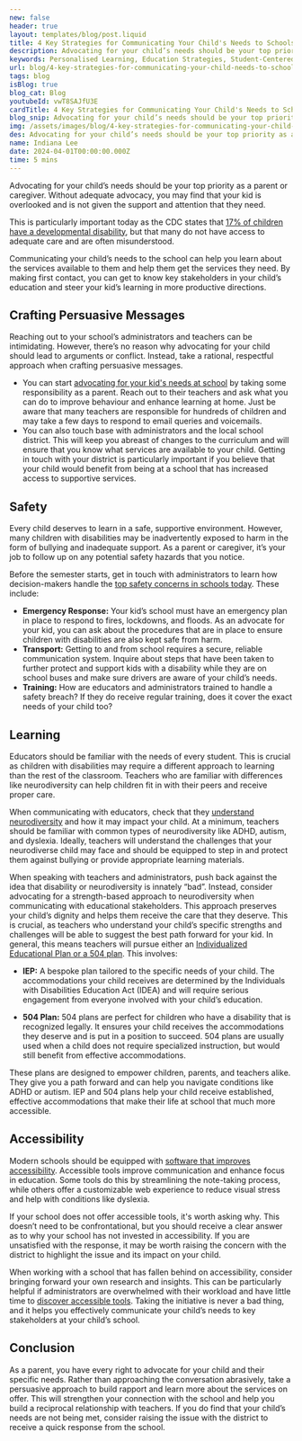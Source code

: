 ```yaml
---
new: false
header: true
layout: templates/blog/post.liquid
title: 4 Key Strategies for Communicating Your Child's Needs to Schools
description: Advocating for your child’s needs should be your top priority as a parent or caregiver. Without adequate advocacy, you may find that your kid is overlooked and is not given the support and attention that they need.
keywords: Personalised Learning, Education Strategies, Student-Centered Learning, Classroom Innovation, Teacher Resources, Education Improvement, Customized Learning Plans
url: blog/4-key-strategies-for-communicating-your-child-needs-to-school/
tags: blog
isBlog: true
blog_cat: Blog
youtubeId: vwT8SAJfU3E
cardTitle: 4 Key Strategies for Communicating Your Child's Needs to Schools
blog_snip: Advocating for your child’s needs should be your top priority as a parent or caregiver. Without adequate advocacy, you may find that your kid is overlooked and is not given the support and attention that they need.
img: /assets/images/blog/4-key-strategies-for-communicating-your-child-needs-to-schools/4-key-strategies-for-communicating-your-child-needs-to-schools.png
des: Advocating for your child’s needs should be your top priority as a parent or caregiver.
name: Indiana Lee
date: 2024-04-01T00:00:00.000Z
time: 5 mins
---
```



Advocating for your child’s needs should be your top priority as a parent or caregiver. Without adequate advocacy, you may find that your kid is overlooked and is not given the support and attention that they need.

This is particularly important today as the CDC states that [17% of children have a developmental disability](https://www.cdc.gov/ncbddd/developmentaldisabilities/about.html), but that many do not have access to adequate care and are often misunderstood.

Communicating your child’s needs to the school can help you learn about the services available to them and help them get the services they need. By making first contact, you can get to know key stakeholders in your child’s education and steer your kid’s learning in more productive directions.

## Crafting Persuasive Messages

Reaching out to your school’s administrators and teachers can be intimidating. However, there’s no reason why advocating for your child should lead to arguments or conflict. Instead, take a rational, respectful approach when crafting persuasive messages.

- You can start [advocating for your kid's needs at school](https://www.childrenscolorado.org/conditions-and-advice/parenting/parenting-articles/advocating-for-your-child/) by taking some responsibility as a parent. Reach out to their teachers and ask what you can do to improve behaviour and enhance learning at home. Just be aware that many teachers are responsible for hundreds of children and may take a few days to respond to email queries and voicemails.
- You can also touch base with administrators and the local school district. This will keep you abreast of changes to the curriculum and will ensure that you know what services are available to your child. Getting in touch with your district is particularly important if you believe that your child would benefit from being at a school that has increased access to supportive services.

## Safety

Every child deserves to learn in a safe, supportive environment. However, many children with disabilities may be inadvertently exposed to harm in the form of bullying and inadequate support. As a parent or caregiver, it’s your job to follow up on any potential safety hazards that you notice.

Before the semester starts, get in touch with administrators to learn how decision-makers handle the [top safety concerns in schools today](https://www.emciwireless.com/top-5-school-communications-safety-priorities/). These include:

- **Emergency Response:** Your kid’s school must have an emergency plan in place to respond to fires, lockdowns, and floods. As an advocate for your kid, you can ask about the procedures that are in place to ensure children with disabilities are also kept safe from harm.
- **Transport:** Getting to and from school requires a secure, reliable communication system. Inquire about steps that have been taken to further protect and support kids with a disability while they are on school buses and make sure drivers are aware of your child’s needs.
- **Training:** How are educators and administrators trained to handle a safety breach? If they do receive regular training, does it cover the exact needs of your child too?

## Learning

Educators should be familiar with the needs of every student. This is crucial as children with disabilities may require a different approach to learning than the rest of the classroom. Teachers who are familiar with differences like neurodiversity can help children fit in with their peers and receive proper care.

When communicating with educators, check that they [understand neurodiversity](https://www.zocdoc.com/blog/what-does-it-mean-to-be-neurodivergent/) and how it may impact your child. At a minimum, teachers should be familiar with common types of neurodiversity like ADHD, autism, and dyslexia. Ideally, teachers will understand the challenges that your neurodiverse child may face and should be equipped to step in and protect them against bullying or provide appropriate learning materials.


When speaking with teachers and administrators, push back against the idea that disability or neurodiversity is innately “bad”. Instead, consider advocating for a strength-based approach to neurodiversity when communicating with educational stakeholders. This approach preserves your child’s dignity and helps them receive the care that they deserve. This is crucial, as teachers who understand your child’s specific strengths and challenges will be able to suggest the best path forward for your kid. In general, this means teachers will pursue either an [Individualized Educational Plan or a 504 plan](https://www.washington.edu/accesscomputing/what-difference-between-iep-and-504-plan). This involves: 

- **IEP:** A bespoke plan tailored to the specific needs of your child. The accommodations your child receives are determined by the Individuals with Disabilities Education Act (IDEA) and will require serious engagement from everyone involved with your child’s education. 

- **504 Plan:** 504 plans are perfect for children who have a disability that is recognized legally. It ensures your child receives the accommodations they deserve and is put in a position to succeed. 504 plans are usually used when a child does not require specialized instruction, but would still benefit from effective accommodations.

These plans are designed to empower children, parents, and teachers alike. They give you a path forward and can help you navigate conditions like ADHD or autism. IEP and 504 plans help your child receive established, effective accommodations that make their life at school that much more accessible. 


## Accessibility

Modern schools should be equipped with [software that improves accessibility](https://www.helperbird.com/blog/enhancing-inclusivity-role-of-accessibility-software-in-modern-classrooms-with-helperbird/). Accessible tools improve communication and enhance focus in education. Some tools do this by streamlining the note-taking process, while others offer a customizable web experience to reduce visual stress and help with conditions like dyslexia.

If your school does not offer accessible tools, it's worth asking why. This doesn’t need to be confrontational, but you should receive a clear answer as to why your school has not invested in accessibility. If you are unsatisfied with the response, it may be worth raising the concern with the district to highlight the issue and its impact on your child.

When working with a school that has fallen behind on accessibility, consider bringing forward your own research and insights. This can be particularly helpful if administrators are overwhelmed with their workload and have little time to [discover accessible tools](https://www.helperbird.com/blog/helping-students-thrive-with-helperbirds-accessibility-tools/). Taking the initiative is never a bad thing, and it helps you effectively communicate your child’s needs to key stakeholders at your child’s school.

## Conclusion

As a parent, you have every right to advocate for your child and their specific needs. Rather than approaching the conversation abrasively, take a persuasive approach to build rapport and learn more about the services on offer. This will strengthen your connection with the school and help you build a reciprocal relationship with teachers. If you do find that your child’s needs are not being met, consider raising the issue with the district to receive a quick response from the school.
